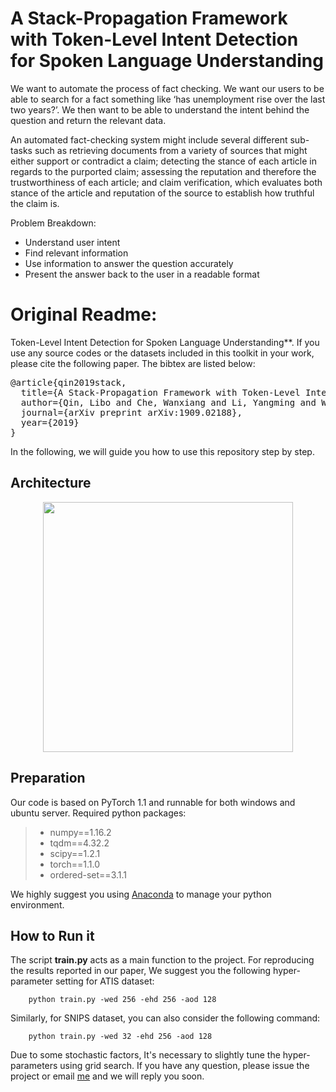 # A Stack-Propagation Framework with Token-Level Intent Detection for Spoken Language Understanding

We want to automate the process of fact checking. We want our users to be able to search for a fact something like ‘has unemployment rise over the last two years?’. We then want to be able to understand the intent behind the question and return the relevant data.

An automated fact-checking system might include several different sub-tasks such as retrieving documents from a variety of sources that might either support or contradict a claim; detecting the stance of each article in regards to the purported claim; assessing the reputation and therefore the trustworthiness of each article; and claim verification, which evaluates both stance of the article and reputation of the source to establish how truthful the claim is.

Problem Breakdown:

- Understand user intent
- Find relevant information
- Use information to answer the question accurately
- Present the answer back to the user in a readable format




# Original Readme:
Token-Level Intent Detection for Spoken Language Understanding**. If you use any source codes or the datasets included in this toolkit in your work, please cite the following paper. The bibtex are listed below:

<pre>
@article{qin2019stack,
  title={A Stack-Propagation Framework with Token-Level Intent Detection for Spoken Language Understanding},
  author={Qin, Libo and Che, Wanxiang and Li, Yangming and Wen, Haoyang and Liu, Ting},
  journal={arXiv preprint arXiv:1909.02188},
  year={2019}
}
</pre>

In the following, we will guide you how to use this repository step by step.

## Architecture

<div align=center><img src="https://github.com/LeePleased/StackPropagation-SLU/blob/master/image/0.png" 
                   width="400" height="400" /></div>

## Preparation

Our code is based on PyTorch 1.1 and runnable for both windows and ubuntu server. Required python packages:
    
> + numpy==1.16.2
> + tqdm==4.32.2
> + scipy==1.2.1
> + torch==1.1.0
> + ordered-set==3.1.1

We highly suggest you using [Anaconda](https://www.anaconda.com) to manage your python environment.

## How to Run it

The script **train.py** acts as a main function to the project. For reproducing the results reported in our
paper, We suggest you the following hyper-parameter setting for ATIS dataset:

        python train.py -wed 256 -ehd 256 -aod 128 

Similarly, for SNIPS dataset, you can also consider the following command: 

        python train.py -wed 32 -ehd 256 -aod 128

Due to some stochastic factors, It's necessary to slightly tune the hyper-parameters using grid search. If you have any question, please issue the project or email [me](yangmingli@ir.hit.edu.cn) and we will reply you soon.
